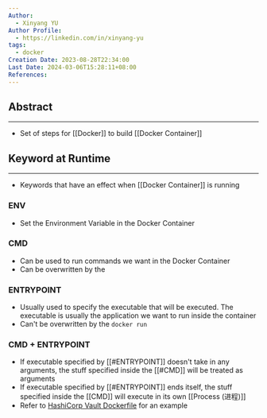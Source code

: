 ```yaml
---
Author:
  - Xinyang YU
Author Profile:
  - https://linkedin.com/in/xinyang-yu
tags:
  - docker
Creation Date: 2023-08-28T22:34:00
Last Date: 2024-03-06T15:28:11+08:00
References: 
---
```

## Abstract
---
- Set of steps for [[Docker]] to build [[Docker Container]]



## Keyword at Runtime
---
- Keywords that have an effect when [[Docker Container]] is running
### ENV
- Set the Environment Variable in the Docker Container

### CMD
- Can be used to run commands we want in the Docker Container
- Can be overwritten by the 

### ENTRYPOINT
- Usually used to specify the executable that will be executed. The executable is usually the application we want to run inside the container
- Can't be overwritten by the `docker run`

### CMD + ENTRYPOINT
- If executable specified by [[#ENTRYPOINT]] doesn't take in any arguments, the stuff specified inside the [[#CMD]] will be treated as arguments
- If executable specified by [[#ENTRYPOINT]] ends itself, the stuff specified inside the [[CMD]] will execute in its own [[Process (进程)]]
- Refer to [HashiCorp Vault Dockerfile](https://github.com/hashicorp/docker-vault/blob/main/ubi/Dockerfile) for an example